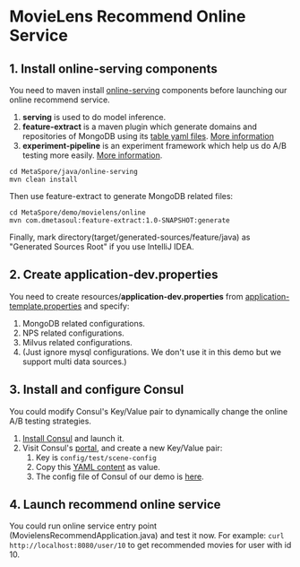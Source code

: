 # MovieLens Recommend Online Service

## 1. Install online-serving components
You need to maven install [online-serving](https://github.com/meta-soul/MetaSpore/tree/main/java/online-serving) components 
before launching our online recommend service.
1. **serving** is used to do model inference.
2. **feature-extract** is a maven plugin which generate domains and repositories of MongoDB using its [table yaml files](https://github.com/meta-soul/MetaSpore/tree/main/demo/movielens/online/src/main/resources/tables). [More information](https://github.com/meta-soul/MetaSpore/blob/main/java/online-serving/feature-extract/README.md)
3. **experiment-pipeline** is an experiment framework which help us do A/B testing more easily. [More information](https://github.com/meta-soul/MetaSpore/blob/main/java/online-serving/experiment-pipeline/README.md).
```
cd MetaSpore/java/online-serving
mvn clean install 
```
Then use feature-extract to generate MongoDB related files:
```
cd MetaSpore/demo/movielens/online
mvn com.dmetasoul:feature-extract:1.0-SNAPSHOT:generate
```
Finally, mark directory(target/generated-sources/feature/java) as "Generated Sources Root" if you use IntelliJ IDEA.

## 2. Create application-dev.properties
You need to create resources/**application-dev.properties** from [application-template.properties](https://github.com/meta-soul/MetaSpore/blob/main/demo/movielens/online/src/main/resources/application-template.properties) and specify:
1. MongoDB related configurations. 
2. NPS related configurations.
3. Milvus related configurations.
4. (Just ignore mysql configurations. We don't use it in this demo but we support multi data sources.)

## 3. Install and configure Consul
You could modify Consul's Key/Value pair to dynamically change the online A/B testing strategies.
1. [Install Consul](https://www.consul.io/downloads) and launch it.
2. Visit Consul's [portal](http://localhost:8500/ui/dc1/kv), and create a new Key/Value pair:
   1. Key is `config/test/scene-config`
   2. Copy this [YAML content](https://github.com/meta-soul/MetaSpore/blob/main/demo/movielens/online/src/main/resources/experiment.yaml) as value. 
   3. The config file of Consul of our demo is [here](https://github.com/meta-soul/MetaSpore/blob/main/demo/movielens/online/src/main/resources/bootstrap.yml).

## 4. Launch recommend online service
You could run online service entry point (MovielensRecommendApplication.java) and test it now.
For example: `curl http://localhost:8080/user/10` to get recommended movies for user with id 10.

